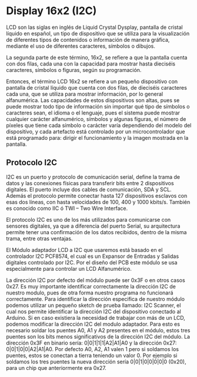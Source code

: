 # Display 16x2 (I2C)

LCD son las siglas en inglés de Liquid Crystal Dysplay, 
pantalla de cristal líquido en español, 
un tipo de dispositivo que se utiliza para la visualización de diferentes tipos de contenidos o información de manera gráfica, 
mediante el uso de diferentes caracteres, símbolos o dibujos.

La segunda parte de este término, 16x2, 
se refiere a que la pantalla cuenta con dos filas, 
cada una con la capacidad para mostrar hasta dieciséis caracteres, 
símbolos o figuras, 
según su programación.

Entonces, 
el término LCD 16x2 se refiere a un pequeño dispositivo con pantalla de cristal líquido que cuenta con dos filas, 
de dieciséis caracteres cada una, 
que se utiliza para mostrar información, 
por lo general alfanumérica. 
Las capacidades de estos dispositivos son altas, 
pues se puede mostrar todo tipo de información sin importar qué tipo de símbolos o caracteres sean,
el idioma o el lenguaje, 
pues el sistema puede mostrar cualquier carácter alfanumérico,
símbolos y algunas figuras, 
el número de píxeles que tiene cada símbolo o carácter varía dependiendo del modelo del dispositivo,
y cada artefacto está controlado por un microcontrolador que está programado para:
dirigir el funcionamiento y la imagen mostrada en la pantalla.

## Protocolo I2C

I2C es un puerto y protocolo de comunicación serial, 
define la trama de datos y las conexiones físicas para transferir bits entre 2 dispositivos digitales. 
El puerto incluye dos cables de comunicación, SDA y SCL. 
Además el protocolo permite conectar hasta 127 dispositivos esclavos con esas dos líneas, 
con hasta velocidades de 100, 400 y 1000 kbits/s. 
También es conocido como IIC ó TWI – Two Wire Interface.

El protocolo I2C es uno de los más utilizados para comunicarse con sensores digitales, 
ya que a diferencia del puerto Serial,
su arquitectura permite tener una confirmación de los datos recibidos,
dentro de la misma trama, entre otras ventajas.

El Módulo adaptador LCD a I2C que usaremos está basado en el controlador I2C PCF8574, 
el cual es un Expansor de Entradas y Salidas digitales controlado por I2C. 
Por el diseño del PCB este módulo se usa especialmente para controlar un LCD Alfanumérico.

La dirección I2C por defecto del módulo puede ser 0x3F o en otros casos 0x27. 
Es muy importante identificar correctamente la dirección I2C de nuestro modulo, 
pues de otra forma nuestro programa no funcionará correctamente. 
Para identificar la dirección especifica de nuestro módulo podemos utilizar un pequeño sketch de prueba llamado: 
I2C Scanner, el cual nos permite identificar la dirección I2C del dispositivo conectado al Arduino. 
Si en caso existiera la necesidad de trabajar con más de un LCD,
podemos modificar la dirección I2C del modulo adaptador. 
Para esto es necesario soldar los puentes A0, A1 y A2 presentes en el módulo,
estos tres puentes son los bits menos significativos de la dirección I2C del módulo. 
La dirección 0x3F en binario sería: 0|0|1|1|1|A2|A1|A0 y la dirección 0x27: 0|0|1|0|0|A2|A1|A0.
Por defecto A0, A2, A1 valen 1 pero si soldamos los puentes,
estos se conectan a tierra teniendo un valor 0. 
Por ejemplo si soldamos los tres puentes la nueva dirección sería 0|0|1|0|0|0|0|0 (0x20), 
para un chip que anteriormente era 0x27.
